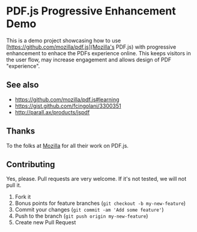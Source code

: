 # PDF.js Progressive Enhancement Demo

This is a demo project showcasing how to use [https://github.com/mozilla/pdf.js](Mozilla's PDF.js) with progressive enhancement to enhace the PDFs experience online. This keeps visitors in the user flow, may increase engagement and allows design of PDF "experience".

## See also

* https://github.com/mozilla/pdf.js#learning
* https://gist.github.com/fcingolani/3300351
* http://parall.ax/products/jspdf

## Thanks

To the folks at [Mozilla](http://mozilla.org) for all their work on PDF.js.

## Contributing

Yes, please. Pull requests are very welcome. If it's not tested, we will not pull it.

1. Fork it
2. Bonus points for feature branches (`git checkout -b my-new-feature`)
3. Commit your changes (`git commit -am 'Add some feature'`)
4. Push to the branch (`git push origin my-new-feature`)
5. Create new Pull Request